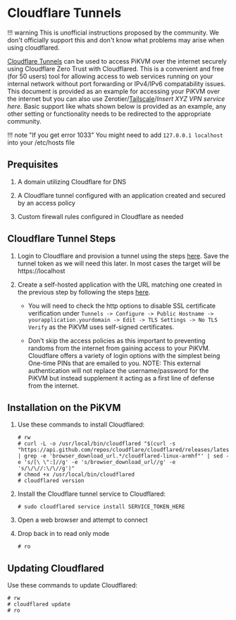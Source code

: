 # Cloudflare Tunnels

!!! warning
	This is unofficial instructions proposed by the community. We don't officially support this and don't know what problems may arise when using cloudflared.

[Cloudflare Tunnels](https://developers.cloudflare.com/cloudflare-one/connections/connect-apps/) can be used to access PiKVM over the internet securely using Cloudflare Zero Trust with Cloudflared. This is a convenient and free (for 50 users) tool for allowing access to web services running on your internal network without port forwarding or IPv4/IPv6 compatability issues. This document is provided as an example for accessing your PiKVM over the internet but you can also use Zerotier/[Tailscale](tailscale.md)/*Insert XYZ VPN service here*. Basic support like whats shown below is provided as an example, any other setting or functionality needs to be redirected to the appropriate community.

!!! note "If you get error 1033"
    You might need to add `127.0.0.1 localhost` into your /etc/hosts file

## Prequisites
  
1. A domain utilizing Cloudflare for DNS

2. A Cloudflare tunnel configured with an application created and secured by an access policy

3. Custom firewall rules configured in Cloudflare as needed


## Cloudflare Tunnel Steps

1. Login to Cloudflare and provision a tunnel using the steps [here](https://developers.cloudflare.com/cloudflare-one/connections/connect-apps/install-and-setup/tunnel-guide/remote/). Save the tunnel token as we will need this later. In most cases the target will be https://localhost 

2. Create a self-hosted application with the URL matching one created in the previous step by following the steps [here](https://developers.cloudflare.com/cloudflare-one/applications/configure-apps/self-hosted-apps/). 

   * You will need to check the http options to disable SSL certificate verification under `Tunnels -> Configure -> Public Hostname -> yourapplication.yourdomain -> Edit -> TLS Settings -> No TLS Verify` as the PiKVM uses self-signed certificates.

   * Don't skip the access policies as this important to preventing randoms from the internet from gaining access to your PiKVM. Cloudflare offers a variety of login options with the simplest being One-time PINs that are emailed to you. NOTE: This external authentication will not replace the username/password for the PiKVM but instead supplement it acting as a first line of defense from the internet.
  

## Installation on the PiKVM

1. Use these commands to install Cloudflared:

    ```
    # rw
    # curl -L -o /usr/local/bin/cloudflared "$(curl -s "https://api.github.com/repos/cloudflare/cloudflared/releases/latest" | grep -e 'browser_download_url.*/cloudflared-linux-armhf"' | sed -e 's/[\ \":]//g' -e 's/browser_download_url//g' -e 's/\/\//:\/\//g')"
    # chmod +x /usr/local/bin/cloudflared
    # cloudflared version
    ```
    
2. Install the Cloudflare tunnel service to Cloudflared:
   
    ```
    # sudo cloudflared service install SERVICE_TOKEN_HERE
    ```
    

3. Open a web browser and attempt to connect

4. Drop back in to read only mode
   
    ```
    # ro
    ```

## Updating Cloudflared

Use these commands to update Cloudflared:
  
```
# rw
# cloudflared update
# ro
```
